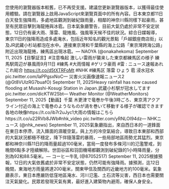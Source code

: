 您使用的瀏覽器版本較舊，已不再受支援。建議您更新瀏覽器版本，以獲得最佳使用體驗。請在瀏覽器上啟用JavaScript來瀏覽頁面中的所有內容。日本東京都11日白天發生強降雨，多處地區觀測到破紀錄雨量，相鄰的神奈川縣同樣下起豪雨，甚至有民眾目擊到海龍捲與冰雹。日本氣象廳警告，目前大氣仍處於非常不安定狀態，12日仍有豪大雨、落雷、龍捲風、強風等天候不佳的狀況。綜合日媒報導，東京11日的強降雨造成多處淹水，包括近年知名的觀光景點「戶越銀座商店街」以及JR武藏小杉站都泡在水中。連接東京灣和千葉縣的海上公路「東京灣跨海公路」附近出現海龍捲，練馬區出現冰雹。— NAOYA (@onakahekoma) September 11, 2025【目撃証言】#注意喚起 激しい雷雨が襲来した東京都練馬区の様子 練馬駅周辺が暴風雨9月11日 #練馬 #大雨情報 #ゲリラ豪雨 #雷 : ニュース速報あれこれ総合 https://t.co/d5tXTRFoMt #NHK #練馬区 落雷 ひょう 雹 浸水冠水　pic.twitter.com/laPPgsxNoC— 災害火災画像速報ニュース2 (@Gt8VUlzRG7buafO) September 11, 2025Heavy rainfall has now caused flooding at Musashi-Kosugi Station in Japan.武蔵小杉駅が冠水してます pic.twitter.com/dicKTW2Sbt— Weather Monitor (@WeatherMonitors) September 11, 2025【動画】千葉 木更津で竜巻か午後3時ごろ、東京湾アクアライン付近の海上で竜巻のようなものが渦を巻いて移動する様子が確認できます各地の映像https://t.co/ib7r2uJyc1大雨の情報はこちらhttps://t.co/u22RVb8JWb#nhk_video pic.twitter.com/yRNLOI94dz— NHKニュース (@nhk_news) September 11, 2025氣象廳指出，來自西日本的一道鋒面在東日本停滯，流入鋒面的濕暖空氣，與上方的冷空氣結合，導致日本東部和西部的大氣狀況都極不穩定，降下伴隨落雷的暴雨，一些局部地區雨勢尤其猛烈。東京都和神奈川縣11日的降雨量超過100毫米，當局一度發布多條河川的氾濫警戒，到晚間6點多才陸續解除。世田谷區和羽田機場都觀測到破紀錄的1小時降雨量，分別為92和88.5毫米。— コーヒー牛乳 (@87052517) September 11, 2025根據預報，12日的大氣依舊處於非常不安定狀態，仍然可能有強降雨。據預測，迄12日晚間，東海地方雨量將達200毫米，關東甲信及關西的近畿地方約100毫米。氣象廳表示，東日本應嚴防低窪地區淹水、河川氾濫、土石流等災害，西日本也需要關注天氣變化。民眾若發現天氣有異，最好進入建築物內避雨，確保人身安全。